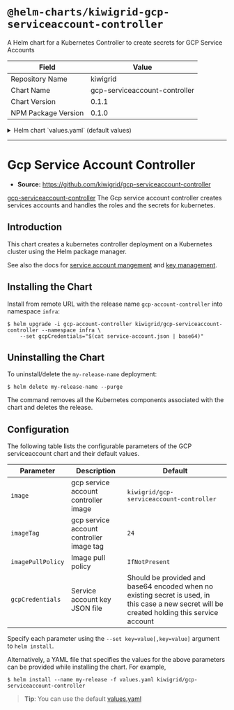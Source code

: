 # `@helm-charts/kiwigrid-gcp-serviceaccount-controller`

A Helm chart for a Kubernetes Controller to create secrets for GCP Service Accounts

| Field               | Value                         |
| ------------------- | ----------------------------- |
| Repository Name     | kiwigrid                      |
| Chart Name          | gcp-serviceaccount-controller |
| Chart Version       | 0.1.1                         |
| NPM Package Version | 0.1.0                         |

<details>

<summary>Helm chart `values.yaml` (default values)</summary>

```yaml
replicaCount: 1

image:
  repository: kiwigrid/gcp-serviceaccount-controller
  tag: 24
  pullPolicy: IfNotPresent

nameOverride: ''
fullnameOverride: ''

gcpCredentials: ''
service:
  type: ClusterIP
  port: 80

resources: {}
#  limits:
#    cpu: 100m
#    memory: 30Mi
#  requests:
#    cpu: 100m
#    memory: 20Mi

nodeSelector: {}

tolerations: []

affinity: {}
```

</details>

---

# Gcp Service Account Controller

- **Source:** https://github.com/kiwigrid/gcp-serviceaccount-controller

[gcp-serviceaccount-controller](https://github.com/kiwigrid/gcp-serviceaccount-controller) The Gcp service account controller creates services accounts and handles the roles and the secrets for kubernetes.

## Introduction

This chart creates a kubernetes controller deployment on a Kubernetes cluster using the Helm package manager.

See also the docs for [service account mangement](https://cloud.google.com/iam/docs/creating-managing-service-accounts)
and [key management](https://cloud.google.com/iam/docs/creating-managing-service-account-keys).

## Installing the Chart

Install from remote URL with the release name `gcp-account-controller` into namespace `infra`:

```console
$ helm upgrade -i gcp-account-controller kiwigrid/gcp-serviceaccount-controller --namespace infra \
    --set gcpCredentials="$(cat service-account.json | base64)"
```

## Uninstalling the Chart

To uninstall/delete the `my-release-name` deployment:

```console
$ helm delete my-release-name --purge
```

The command removes all the Kubernetes components associated with the chart and deletes the release.

## Configuration

The following table lists the configurable parameters of the GCP serviceaccount chart and their default values.

| Parameter         | Description                              | Default                                                                                                                                       |
| ----------------- | ---------------------------------------- | --------------------------------------------------------------------------------------------------------------------------------------------- |
| `image`           | gcp service account controller image     | `kiwigrid/gcp-serviceaccount-controller`                                                                                                      |
| `imageTag`        | gcp service account controller image tag | `24`                                                                                                                                          |
| `imagePullPolicy` | Image pull policy                        | `IfNotPresent`                                                                                                                                |
| `gcpCredentials`  | Service account key JSON file            | Should be provided and base64 encoded when no existing secret is used, in this case a new secret will be created holding this service account |

Specify each parameter using the `--set key=value[,key=value]` argument to `helm install`.

Alternatively, a YAML file that specifies the values for the above parameters can be provided while installing the chart. For example,

```console
$ helm install --name my-release -f values.yaml kiwigrid/gcp-serviceaccount-controller
```

> **Tip**: You can use the default [values.yaml](values.yaml)
